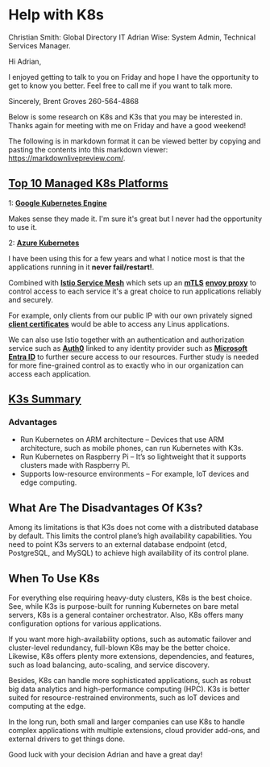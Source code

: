 # Help with K8s

Christian Smith: Global Directory IT
Adrian Wise: System Admin, Technical Services Manager.

Hi Adrian,

I enjoyed getting to talk to you on Friday and hope I have the opportunity to get to know you better. Feel free to call me if you want to talk more.

Sincerely,
Brent Groves
260-564-4868

Below is some research on K8s and K3s that you may be interested in.  Thanks again for meeting with me on Friday and have a good weekend!

The following is in markdown format it can be viewed better by copying and pasting the contents into this markdown viewer: <https://markdownlivepreview.com/>.

## **[Top 10 Managed K8s Platforms](https://technologymagazine.com/top10/top-10-managed-kubernetes-platforms)**

1: **[Google Kubernetes Engine](https://cloud.google.com/kubernetes-engine)**

Makes sense they made it. I'm sure it's great but I never had the opportunity to use it.

2: **[Azure Kubernetes](https://azure.microsoft.com/en-gb/products/kubernetes-service)**

I have been using this for a few years and what I notice most is that the applications running in it **never fail/restart!**. 

Combined with **[Istio Service Mesh](https://istio.io/latest/about/service-mesh/)** which sets up an **[mTLS](https://tetrate.io/learn/what-is-mtls/)** **[envoy proxy](https://www.envoyproxy.io/#:~:text=Envoy%20is%20a%20self%20contained,1.1%20to%20HTTP%2F2%20proxy.)** to control access to each service it's a great choice to run applications reliably and securely. 

For example, only clients from our public IP with our own privately signed **[client certificates](https://www.digicert.com/faq/public-trust-and-certificates/whats-the-difference-between-client-certificates-vs-server-certificates)** would be able to access any Linus applications. 

We can also use Istio together with an authentication and authorization service such as **[Auth0](https://auth0.com/identity-platform)** linked to any identity provider such as **[Microsoft Entra ID](https://learn.microsoft.com/en-us/entra/fundamentals/whatis)** to further secure access to our resources. Further study is needed for more fine-grained control as to exactly who in our organization can access each application.

## **[K3s Summary](https://www.cloudzero.com/blog/k3s-vs-k8s/)**

### Advantages

- Run Kubernetes on ARM architecture – Devices that use ARM architecture, such as mobile phones, can run Kubernetes with K3s.
- Run Kubernetes on Raspberry Pi – It’s so lightweight that it supports clusters made with Raspberry Pi.
- Supports low-resource environments – For example, IoT devices and edge computing.

## What Are The Disadvantages Of K3s?

Among its limitations is that K3s does not come with a distributed database by default. This limits the control plane’s high availability capabilities. You need to point K3s servers to an external database endpoint (etcd, PostgreSQL, and MySQL) to achieve high availability of its control plane.

## When To Use K8s

For everything else requiring heavy-duty clusters, K8s is the best choice. See, while K3s is purpose-built for running Kubernetes on bare metal servers, K8s is a general container orchestrator. Also, K8s offers many configuration options for various applications.

If you want more high-availability options, such as automatic failover and cluster-level redundancy, full-blown K8s may be the better choice. Likewise, K8s offers plenty more extensions, dependencies, and features, such as load balancing, auto-scaling, and service discovery.

Besides, K8s can handle more sophisticated applications, such as robust big data analytics and high-performance computing (HPC). K3s is better suited for resource-restrained environments, such as IoT devices and computing at the edge.

In the long run, both small and larger companies can use K8s to handle complex applications with multiple extensions, cloud provider add-ons, and external drivers to get things done.

Good luck with your decision Adrian and have a great day!





